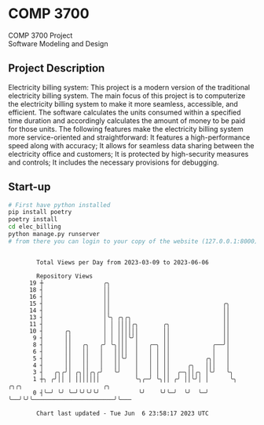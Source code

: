 # COMP 3700
COMP 3700 Project  
Software Modeling and Design
## Project Description
Electricity billing system: This project is a modern version of the traditional electricity billing system. The main focus of this project is to computerize the electricity billing system to make it more seamless, accessible, and efficient. The software calculates the units consumed within a specified time duration and accordingly calculates the amount of money to be paid for those units. The following features make the electricity billing system more service-oriented and straightforward: It features a high-performance speed along with accuracy; It allows for seamless data sharing between the electricity office and customers; It is protected by high-security measures and controls; It includes the necessary provisions for debugging.

## Start-up
```bash
# First have python installed
pip install poetry
poetry install
cd elec_billing
python manage.py runserver
# from there you can login to your copy of the website (127.0.0.1:8000), default creds are admin/admin
```

```

        Total Views per Day from 2023-03-09 to 2023-06-06

        Repository Views
      19 ┼                 ╭╮
      18 ┤                 ││
      16 ┤                 ││
      15 ┤                 ││                                ╭╮
      14 ┤                 ││                                ││
      13 ┤                 │╰╮ ╭╮╭╮                          ││
      11 ┤                 │ │ ││││╭╮       ╭╮               ││
      10 ┤      ╭╮         │ │ ││││││       ││               ││
       9 ┤      ││         │ │ │││╰╯│       ││               ││
       8 ┤      ││   ╭╮   ╭╯ ╰╮│││  │   ╭─╮ ││            ╭──╯│
       6 ┤      ││   ││   │   ││││  │   │ │ ││            │   │
       5 ┤      ││   ││   │   ││╰╯  │   │ │ ││          ╭╮│   │
       4 ┤      ││   ││   │   ││    │   │ │ ││     ╭╮   │││   │
       3 ┤   ╭╮╭╯│ ╭╮││╭╮╭╯   ╰╯    │   │ │ ││  ╭─╮││╭╮ │╰╯   ╰╮
       1 ┼╮ ╭╯││ │ │││││││          ╰╮╭─╯ ╰╮││ ╭╯ ││╰╯│ │      ╰╮  ╭╮╭╮                       ╭╮
       0 ┤╰─╯ ╰╯ ╰─╯╰╯╰╯╰╯           ╰╯    ╰╯╰─╯  ╰╯  ╰─╯       ╰──╯╰╯╰───────────────────────╯╰───

        Chart last updated - Tue Jun  6 23:58:17 2023 UTC
        
```
